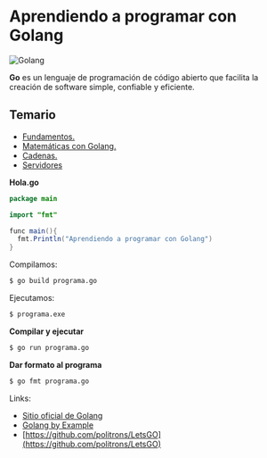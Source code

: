 # Aprendiendo a programar con Golang

![Golang](https://1.bp.blogspot.com/-B4c107RqXlk/XlE7-KY4ifI/AAAAAAAAB3A/iKIo1-QAiYkX8e2qulMV5xGu0MdrjPYRwCPcBGAYYCw/s1600/0_Nh9g_S_eXyjgFY6E.png)

**Go** es un lenguaje de programación de código abierto que facilita la creación de software simple, confiable y eficiente.

## Temario

* [Fundamentos.](https://github.com/HiroNakamura/curso-golang/tree/master/fundamentos)
* [Matemáticas con Golang.](https://github.com/HiroNakamura/curso-golang/tree/master/matematicas)
* [Cadenas.](https://github.com/HiroNakamura/curso-golang/tree/master/cadenas)
* [Servidores](https://github.com/HiroNakamura/curso-golang/tree/master/servidores)


**Hola.go**
```java
package main

import "fmt"

func main(){
  fmt.Println("Aprendiendo a programar con Golang")
}

```

Compilamos:
```bash
$ go build programa.go
```

Ejecutamos:
```bash
$ programa.exe
```

**Compilar y ejecutar**
```bash
$ go run programa.go
```

**Dar formato al programa**
```bash
$ go fmt programa.go
```


Links:
* [Sitio oficial de Golang](https://golang.org/)
* [Golang by Example](https://gobyexample.com/)
* [https://github.com/politrons/LetsGO](https://github.com/politrons/LetsGO)


